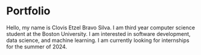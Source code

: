 # Portfolio

Hello, my name is Clovis Etzel Bravo Silva. I am third year computer science student at the Boston University. I am interested in software development, data science, and machine learning. I am currently looking for internships for the summer of 2024. 